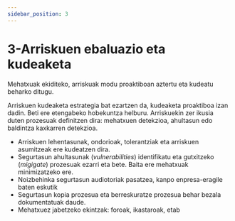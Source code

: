 ```yaml
---
sidebar_position: 3
---
```


# 3-Arriskuen ebaluazio eta kudeaketa

Mehatxuak ekiditeko, arriskuak modu proaktiboan aztertu eta kudeatu beharko ditugu.

Arriskuen kudeaketa estrategia bat ezartzen da, kudeaketa proaktiboa izan dadin. Beti ere etengabeko hobekuntza helburu. Arriskuekin zer ikusia duten prozesuak definitzen dira: mehatxuen detekzioa, ahultasun edo baldintza kaxkarren detekzioa.
- Arriskuen lehentasunak, ondorioak, tolerantziak eta arriskuen asumitzeak ere kudeatzen dira.
- Segurtasun ahultasunak (*vulnerabilities*) identifikatu eta gutxitzeko (*migigate*) prozesuak ezarri eta bete. Baita ere mehatxuak minimizatzeko ere.
- Noizbehinka segurtasun audiotoriak pasatzea, kanpo enpresa-eragile baten eskutik
- Segurtasun kopia prozesua eta berreskuratze prozesua behar bezala dokumentatuak daude.
- Mehatxuez jabetzeko ekintzak: foroak, ikastaroak, etab